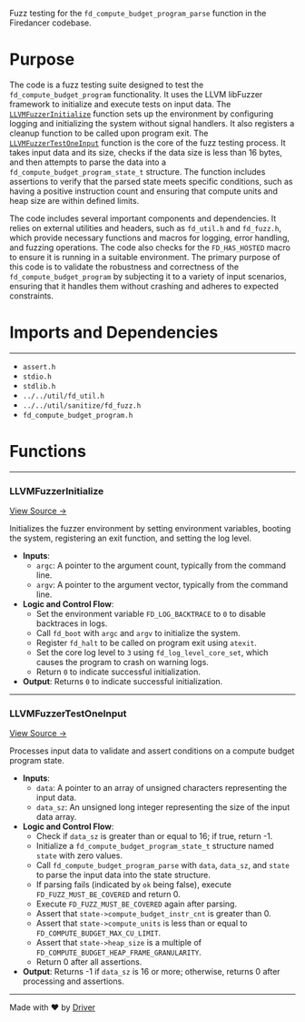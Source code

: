<!--------------------------------------------------------------------------------->
<!-- IMPORTANT: This file is auto-generated by Driver (https://driver.ai). -------->
<!-- Manual edits may be overwritten on future commits. --------------------------->
<!--------------------------------------------------------------------------------->

Fuzz testing for the `fd_compute_budget_program_parse` function in the Firedancer codebase.

# Purpose
The code is a fuzz testing suite designed to test the `fd_compute_budget_program` functionality. It uses the LLVM libFuzzer framework to initialize and execute tests on input data. The [`LLVMFuzzerInitialize`](<#llvmfuzzerinitialize>) function sets up the environment by configuring logging and initializing the system without signal handlers. It also registers a cleanup function to be called upon program exit. The [`LLVMFuzzerTestOneInput`](<#llvmfuzzertestoneinput>) function is the core of the fuzz testing process. It takes input data and its size, checks if the data size is less than 16 bytes, and then attempts to parse the data into a `fd_compute_budget_program_state_t` structure. The function includes assertions to verify that the parsed state meets specific conditions, such as having a positive instruction count and ensuring that compute units and heap size are within defined limits.

The code includes several important components and dependencies. It relies on external utilities and headers, such as `fd_util.h` and `fd_fuzz.h`, which provide necessary functions and macros for logging, error handling, and fuzzing operations. The code also checks for the `FD_HAS_HOSTED` macro to ensure it is running in a suitable environment. The primary purpose of this code is to validate the robustness and correctness of the `fd_compute_budget_program` by subjecting it to a variety of input scenarios, ensuring that it handles them without crashing and adheres to expected constraints.
# Imports and Dependencies

---
- `assert.h`
- `stdio.h`
- `stdlib.h`
- `../../util/fd_util.h`
- `../../util/sanitize/fd_fuzz.h`
- `fd_compute_budget_program.h`


# Functions

---
### LLVMFuzzerInitialize<!-- {{#callable:LLVMFuzzerInitialize}} -->
[View Source →](<../../../../../src/disco/pack/fuzz_compute_budget_program_parse.c#L13>)

Initializes the fuzzer environment by setting environment variables, booting the system, registering an exit function, and setting the log level.
- **Inputs**:
    - `argc`: A pointer to the argument count, typically from the command line.
    - `argv`: A pointer to the argument vector, typically from the command line.
- **Logic and Control Flow**:
    - Set the environment variable `FD_LOG_BACKTRACE` to `0` to disable backtraces in logs.
    - Call `fd_boot` with `argc` and `argv` to initialize the system.
    - Register `fd_halt` to be called on program exit using `atexit`.
    - Set the core log level to `3` using `fd_log_level_core_set`, which causes the program to crash on warning logs.
    - Return `0` to indicate successful initialization.
- **Output**: Returns `0` to indicate successful initialization.


---
### LLVMFuzzerTestOneInput<!-- {{#callable:LLVMFuzzerTestOneInput}} -->
[View Source →](<../../../../../src/disco/pack/fuzz_compute_budget_program_parse.c#L24>)

Processes input data to validate and assert conditions on a compute budget program state.
- **Inputs**:
    - `data`: A pointer to an array of unsigned characters representing the input data.
    - `data_sz`: An unsigned long integer representing the size of the input data array.
- **Logic and Control Flow**:
    - Check if `data_sz` is greater than or equal to 16; if true, return -1.
    - Initialize a `fd_compute_budget_program_state_t` structure named `state` with zero values.
    - Call `fd_compute_budget_program_parse` with `data`, `data_sz`, and `state` to parse the input data into the state structure.
    - If parsing fails (indicated by `ok` being false), execute `FD_FUZZ_MUST_BE_COVERED` and return 0.
    - Execute `FD_FUZZ_MUST_BE_COVERED` again after parsing.
    - Assert that `state->compute_budget_instr_cnt` is greater than 0.
    - Assert that `state->compute_units` is less than or equal to `FD_COMPUTE_BUDGET_MAX_CU_LIMIT`.
    - Assert that `state->heap_size` is a multiple of `FD_COMPUTE_BUDGET_HEAP_FRAME_GRANULARITY`.
    - Return 0 after all assertions.
- **Output**: Returns -1 if `data_sz` is 16 or more; otherwise, returns 0 after processing and assertions.



---
Made with ❤️ by [Driver](https://www.driver.ai/)